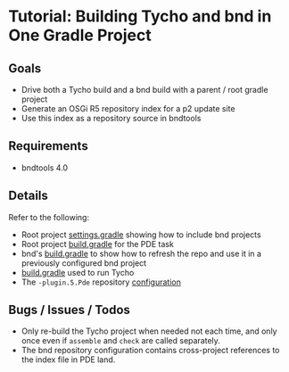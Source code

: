 
# Tutorial: Building Tycho and bnd in One Gradle Project

## Goals

* Drive both a Tycho build and a bnd build with a parent / root gradle project
* Generate an OSGi R5 repository index for a p2 update site
* Use this index as a repository source in bndtools 

## Requirements

* bndtools 4.0


## Details

Refer to the following:

* Root project [settings.gradle](settings.gradle) showing how to include bnd projects
* Root project [build.gradle](build.gradle) for the PDE task
* bnd's [build.gradle](bnd/build.gradle) to show how to refresh the repo and use it in a previously configured bnd project
* [build.gradle](pde/build.gradle) used to run Tycho
* The `-plugin.5.Pde` repository [configuration](bnd/cnf/build.bnd)

## Bugs / Issues / Todos

* Only re-build the Tycho project when needed not each time, and only once even if `assemble` and `check` are called separately. 
* The bnd repository configuration contains cross-project references to the index file in PDE land.
